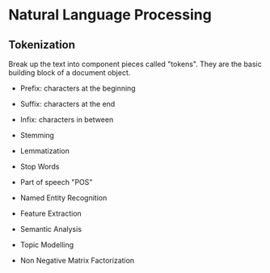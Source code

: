 # Natural Language Processing

## Tokenization
Break up the text into component pieces called "tokens". They are the basic building block of a document object.
  * Prefix: characters at the beginning
  * Suffix: characters at the end
  * Infix: characters in between

* Stemming
* Lemmatization
* Stop Words
* Part of speech "POS"
* Named Entity Recognition
* Feature Extraction
* Semantic Analysis
* Topic Modelling
* Non Negative Matrix Factorization

